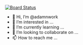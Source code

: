 [![Board Status](https://dev.azure.com/adamclark0609/ecee7c84-2b23-42b4-9c75-321c6e80a62b/10ce180e-5e77-4542-a99c-b9bba842f4be/_apis/work/boardbadge/c2c35c8e-7169-43b2-98e5-fabbf966fcbc)](https://dev.azure.com/adamclark0609/ecee7c84-2b23-42b4-9c75-321c6e80a62b/_boards/board/t/10ce180e-5e77-4542-a99c-b9bba842f4be/Microsoft.RequirementCategory)
- 👋 Hi, I’m @adamnwork
- 👀 I’m interested in ...
- 🌱 I’m currently learning ...
- 💞️ I’m looking to collaborate on ...
- 📫 How to reach me ...

<!---
adamnwork/adamnwork is a ✨ special ✨ repository because its `README.md` (this file) appears on your GitHub profile.
You can click the Preview link to take a look at your changes.
--->
